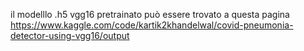 il modelllo .h5 vgg16 pretrainato può essere trovato a questa pagina
https://www.kaggle.com/code/kartik2khandelwal/covid-pneumonia-detector-using-vgg16/output
